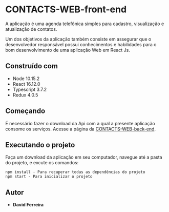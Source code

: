 # CONTACTS-WEB-front-end

A aplicação é uma agenda telefônica simples para cadastro, visualização e atualização de contatos.

Um dos objetivos da aplicação também consiste em assegurar que o desenvolvedor responsável possui conhecimentos e habilidades para o bom desenvolvimento de uma aplicação Web em React Js.

## Construído com 

* Node 10.15.2
* React 16.12.0
* Typescript 3.7.2
* Redux 4.0.5

## Começando

É necessário fazer o download da Api com a qual a presente aplicação consome os serviços. Acesse a página da [CONTACTS-WEB-back-end](https://gitlab.com/bossabox/challenge-fake-api/tree/master). 

## Executando o projeto

Faça um download da aplicação em seu computador, navegue até a pasta do projeto, e excute os comandos: 

```
npm install - Para recuperar todas as dependências do projeto
npm start - Para inicializar o projeto
````

## Autor

* **David Ferreira**
